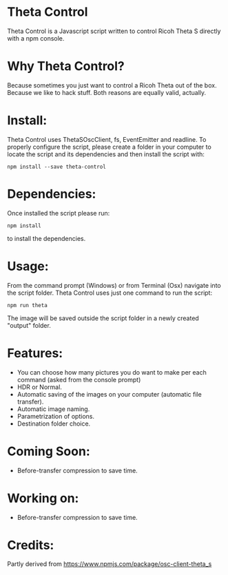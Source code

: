 Theta Control
=============

Theta Control is a Javascript script written to control Ricoh Theta S directly with a npm console.

Why Theta Control?
==================

Because sometimes you just want to control a Ricoh Theta out of the box. Because we like to hack stuff. Both reasons are equally valid, actually.

Install:
========

Theta Control uses ThetaSOscClient, fs, EventEmitter and readline. To properly configure the script, please create a folder in your computer to locate the script and its dependencies and then install the script with:

	npm install --save theta-control


Dependencies:
===========

Once installed the script please run:

	npm install

to install the dependencies.

Usage:
======

From the command prompt (Windows) or from Terminal (Osx) navigate into the script folder. 
Theta Control uses just one command to run the script:

	npm run theta

The image will be saved outside the script folder in a newly created "output" folder.

Features:
=========

* You can choose how many pictures you do want to make per each command (asked from the console prompt)
* HDR or Normal.
* Automatic saving of the images on your computer (automatic file transfer).
* Automatic image naming.
* Parametrization of options.
* Destination folder choice.

Coming Soon:
============

* Before-transfer compression to save time.

Working on:
===========

* Before-transfer compression to save time.

Credits:
========
Partly derived from
https://www.npmjs.com/package/osc-client-theta_s